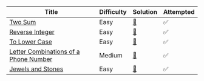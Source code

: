 | Title                                                                | Difficulty | Solution                | Attempted |
| -------------------------------------------------------------------- | -----------| ----------------------- | --------- |
| [Two Sum](https://leetcode.com/problems/two-sum/)                    | Easy       | [📖](two-sum.py)         | ✅        |
| [Reverse Integer](https://leetcode.com/problems/reverse-integer)     | Easy       | [📖](Reverse-Integer.py) | ✅        |
| [To Lower Case](https://leetcode.com/problems/to-lower-case/)        | Easy       | [📖](to-lower-case.py)   | ✅        |
| [Letter Combinations of a Phone Number](https://leetcode.com/problems/letter-combinations-of-a-phone-number/)| Medium     | [📖](LetterCombinationsofaPhoneNumber.py) |  ✅        |
| [Jewels and Stones](https://leetcode.com/problems/jewels-and-stones/)| Easy       | [📖](JewelsAndStones.py) | ✅        |
